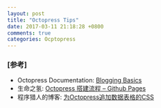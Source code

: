 ```yaml
---
layout: post
title: "Octopress Tips"
date: 2017-03-11 21:18:28 +0800
comments: true
categories: Ocptopress
---
```


### [参考]

   * Octopress Documentation: [Blogging Basics](http://octopress.org/docs/blogging/)
   * 生命之氢: [Octopress 搭建流程 – Github Pages](http://shengmingzhiqing.com/blog/setup-octopress-with-github-pages.html)
   * 程序猎人的博客: [为Octopress追加数据表格的CSS](http://programus.github.io/blog/2012/03/07/add-table-data-css-for-octopress/)
